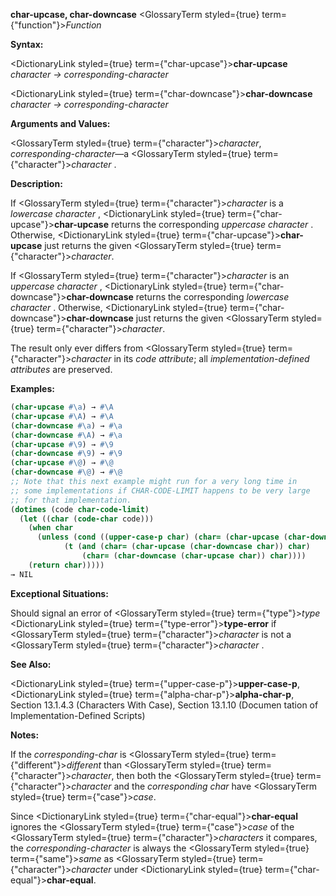 **char-upcase, char-downcase** <GlossaryTerm styled={true} term={"function"}><i>Function</i></GlossaryTerm> 



**Syntax:** 



<DictionaryLink styled={true} term={"char-upcase"}><b>char-upcase</b></DictionaryLink> *character → corresponding-character* 



<DictionaryLink styled={true} term={"char-downcase"}><b>char-downcase</b></DictionaryLink> *character → corresponding-character* 



**Arguments and Values:** 



<GlossaryTerm styled={true} term={"character"}><i>character</i></GlossaryTerm>, *corresponding-character*—a <GlossaryTerm styled={true} term={"character"}><i>character</i></GlossaryTerm> . 



**Description:** 



If <GlossaryTerm styled={true} term={"character"}><i>character</i></GlossaryTerm> is a *lowercase character* , <DictionaryLink styled={true} term={"char-upcase"}><b>char-upcase</b></DictionaryLink> returns the corresponding *uppercase character* . Otherwise, <DictionaryLink styled={true} term={"char-upcase"}><b>char-upcase</b></DictionaryLink> just returns the given <GlossaryTerm styled={true} term={"character"}><i>character</i></GlossaryTerm>. 



If <GlossaryTerm styled={true} term={"character"}><i>character</i></GlossaryTerm> is an *uppercase character* , <DictionaryLink styled={true} term={"char-downcase"}><b>char-downcase</b></DictionaryLink> returns the corresponding *lowercase character* . Otherwise, <DictionaryLink styled={true} term={"char-downcase"}><b>char-downcase</b></DictionaryLink> just returns the given <GlossaryTerm styled={true} term={"character"}><i>character</i></GlossaryTerm>. 



The result only ever differs from <GlossaryTerm styled={true} term={"character"}><i>character</i></GlossaryTerm> in its *code attribute*; all *implementation-defined attributes* are preserved. 



**Examples:**
```lisp
(char-upcase #\a) → #\A 
(char-upcase #\A) → #\A 
(char-downcase #\a) → #\a 
(char-downcase #\A) → #\a 
(char-upcase #\9) → #\9 
(char-downcase #\9) → #\9 
(char-upcase #\@) → #\@ 
(char-downcase #\@) → #\@ 
;; Note that this next example might run for a very long time in 
;; some implementations if CHAR-CODE-LIMIT happens to be very large 
;; for that implementation. 
(dotimes (code char-code-limit) 
  (let ((char (code-char code))) 
    (when char 
      (unless (cond ((upper-case-p char) (char= (char-upcase (char-downcase char)) char)) ((lower-case-p char) (char= (char-downcase (char-upcase char)) char)) 
		    (t (and (char= (char-upcase (char-downcase char)) char) 
			    (char= (char-downcase (char-upcase char)) char)))) 
	(return char))))) 
→ NIL 
```
**Exceptional Situations:** 



Should signal an error of <GlossaryTerm styled={true} term={"type"}><i>type</i></GlossaryTerm> <DictionaryLink styled={true} term={"type-error"}><b>type-error</b></DictionaryLink> if <GlossaryTerm styled={true} term={"character"}><i>character</i></GlossaryTerm> is not a <GlossaryTerm styled={true} term={"character"}><i>character</i></GlossaryTerm> . 







 



 



**See Also:** 



<DictionaryLink styled={true} term={"upper-case-p"}><b>upper-case-p</b></DictionaryLink>, <DictionaryLink styled={true} term={"alpha-char-p"}><b>alpha-char-p</b></DictionaryLink>, Section 13.1.4.3 (Characters With Case), Section 13.1.10 (Documen tation of Implementation-Defined Scripts) 



**Notes:** 



If the *corresponding-char* is <GlossaryTerm styled={true} term={"different"}><i>different</i></GlossaryTerm> than <GlossaryTerm styled={true} term={"character"}><i>character</i></GlossaryTerm>, then both the <GlossaryTerm styled={true} term={"character"}><i>character</i></GlossaryTerm> and the *corresponding char* have <GlossaryTerm styled={true} term={"case"}><i>case</i></GlossaryTerm>. 



Since <DictionaryLink styled={true} term={"char-equal"}><b>char-equal</b></DictionaryLink> ignores the <GlossaryTerm styled={true} term={"case"}><i>case</i></GlossaryTerm> of the <GlossaryTerm styled={true} term={"character"}><i>characters</i></GlossaryTerm> it compares, the *corresponding-character* is always the <GlossaryTerm styled={true} term={"same"}><i>same</i></GlossaryTerm> as <GlossaryTerm styled={true} term={"character"}><i>character</i></GlossaryTerm> under <DictionaryLink styled={true} term={"char-equal"}><b>char-equal</b></DictionaryLink>. 



